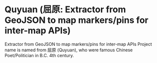 # Quyuan (屈原: Extractor from GeoJSON to map markers/pins for inter-map APIs)
Extractor from GeoJSON to map markers/pins for inter-map APIs 
Project name is named from 屈原 (Quyuan), who were famous Chinese Poet/Politician in B.C. 4th century.
